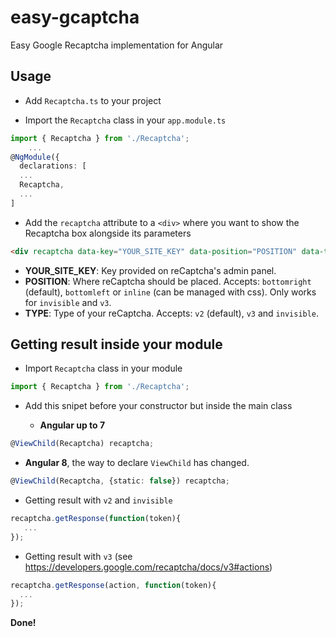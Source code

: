 # easy-gcaptcha
Easy Google Recaptcha implementation for Angular

## Usage

- Add `Recaptcha.ts` to your project

- Import the `Recaptcha` class in your `app.module.ts`

```Typescript
import { Recaptcha } from './Recaptcha';
    ...    
@NgModule({
  declarations: [
  ...
  Recaptcha,
  ...
]
```
    
- Add the `recaptcha` attribute to a `<div>` where you want to show the Recaptcha box alongside its parameters

```HTML
<div recaptcha data-key="YOUR_SITE_KEY" data-position="POSITION" data-type="TYPE"></div>
```
    
- **YOUR_SITE_KEY**: Key provided on reCaptcha's admin panel.
- **POSITION**: Where reCaptcha should be placed. Accepts: `bottomright` (default), `bottomleft` or `inline` (can be managed with css). Only works for `invisible` and `v3`.
- **TYPE**: Type of your reCaptcha. Accepts: `v2` (default), `v3` and `invisible`.
    

## Getting result inside your module

- Import `Recaptcha` class in your module

```Typescript
import { Recaptcha } from './Recaptcha';
```

- Add this snipet before your constructor but inside the main class

  - **Angular up to 7**

```Typescript
@ViewChild(Recaptcha) recaptcha;
```

  - **Angular 8**, the way to declare `ViewChild` has changed.

```Typescript
@ViewChild(Recaptcha, {static: false}) recaptcha;
```
    
- Getting result with `v2` and `invisible`

```Typescript
recaptcha.getResponse(function(token){ 
   ... 
});
```
    
- Getting result with `v3` (see https://developers.google.com/recaptcha/docs/v3#actions)

```Typescript
recaptcha.getResponse(action, function(token){ 
  ... 
});
```
    
**Done!**
